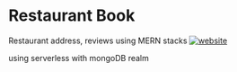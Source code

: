 # Restaurant Book

Restaurant address, reviews using MERN stacks
[![website](https://img.shields.io/badge/-Demo-brightgreen)](https://restaurant-book-2021.netlify.app/)

using serverless with mongoDB realm